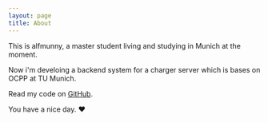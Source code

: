 ```yaml
---
layout: page
title: About
---
```


This is alfmunny, a master student living and studying in Munich at the moment.

Now i'm develoing a backend system for a charger server which is bases on OCPP at TU Munich.

Read my code on [GitHub](http://github.com/alfmunny).

You have a nice day. ♥
